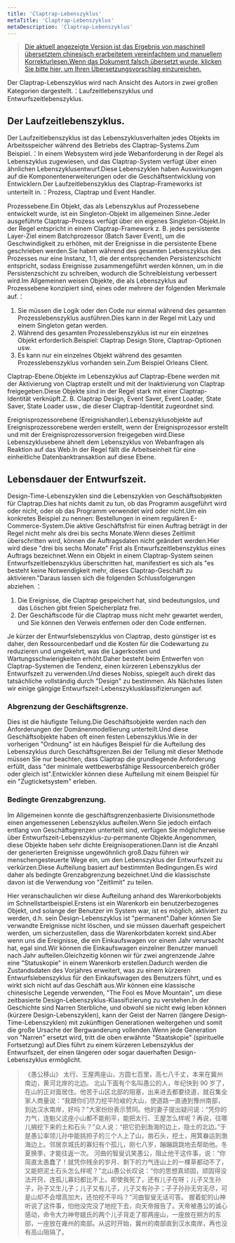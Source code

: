 ```yaml
---
title: 'Claptrap-Lebenszyklus'
metaTitle: 'Claptrap-Lebenszyklus'
metaDescription: 'Claptrap-Lebenszyklus'
---
```


> [Die aktuell angezeigte Version ist das Ergebnis von maschinell übersetztem chinesisch erarbeitetem vereinfachtem und manuellem Korrekturlesen.Wenn das Dokument falsch übersetzt wurde, klicken Sie bitte hier, um Ihren Übersetzungsvorschlag einzureichen.](https://crwd.in/newbeclaptrap)

Der Claptrap-Lebenszyklus wird nach Ansicht des Autors in zwei großen Kategorien dargestellt.：Laufzeitlebenszyklus und Entwurfszeitlebenszyklus.

## Der Laufzeitlebenszyklus.

Der Laufzeitlebenszyklus ist das Lebenszyklusverhalten jedes Objekts im Arbeitsspeicher während des Betriebs des Claptrap-Systems.Zum Beispiel.：In einem Websystem wird jede Webanforderung in der Regel als Lebenszyklus zugewiesen, und das Claptrap-System verfügt über einen ähnlichen Lebenszyklusentwurf.Diese Lebenszyklen haben Auswirkungen auf die Komponentenerweiterungen oder die Geschäftsentwicklung von Entwicklern.Der Laufzeitlebenszyklus des Claptrap-Frameworks ist unterteilt in.：Prozess, Claptrap und Event Handler.

Prozessebene.Ein Objekt, das als Lebenszyklus auf Prozessebene entwickelt wurde, ist ein Singleton-Objekt im allgemeinen Sinne.Jeder ausgeführte Claptrap-Prozess verfügt über ein eigenes Singleton-Objekt.In der Regel entspricht in einem Claptrap-Framework z. B. jedes persistente Layer-Ziel einem Batchprozessor (Batch Saver Event), um die Geschwindigkeit zu erhöhen, mit der Ereignisse in die persistente Ebene geschrieben werden.Sie haben während des gesamten Lebenszyklus des Prozesses nur eine Instanz, 1:1, die der entsprechenden Persistenzschicht entspricht, sodass Ereignisse zusammengeführt werden können, um in die Persistenzschicht zu schreiben, wodurch die Schreibleistung verbessert wird.Im Allgemeinen weisen Objekte, die als Lebenszyklus auf Prozessebene konzipiert sind, eines oder mehrere der folgenden Merkmale auf.：

1. Sie müssen die Logik oder den Code nur einmal während des gesamten Prozesslebenszyklus ausführen.Dies kann in der Regel mit Lazy und einem Singleton getan werden.
2. Während des gesamten Prozesslebenszyklus ist nur ein einzelnes Objekt erforderlich.Beispiel: Claptrap Design Store, Claptrap-Optionen usw.
3. Es kann nur ein einzelnes Objekt während des gesamten Prozesslebenszyklus vorhanden sein.Zum Beispiel Orleans Client.

Claptrap-Ebene.Objekte im Lebenszyklus auf Claptrap-Ebene werden mit der Aktivierung von Claptrap erstellt und mit der Inaktivierung von Claptrap freigegeben.Diese Objekte sind in der Regel stark mit einer Claptrap-Identität verknüpft.Z. B. Claptrap Design, Event Saver, Event Loader, State Saver, State Loader usw., die dieser Claptrap-Identität zugeordnet sind.

Ereignisprozessorebene (Ereignishandler).Lebenszyklusobjekte auf Ereignisprozessorebene werden erstellt, wenn der Ereignisprozessor erstellt und mit der Ereignisprozessorversion freigegeben wird.Diese Lebenszyklusebene ähnelt dem Lebenszyklus von Webanfragen als Reaktion auf das Web.In der Regel fällt die Arbeitseinheit für eine einheitliche Datenbanktransaktion auf diese Ebene.

## Lebensdauer der Entwurfszeit.

Design-Time-Lebenszyklen sind die Lebenszyklen von Geschäftsobjekten für Claptrap.Dies hat nichts damit zu tun, ob das Programm ausgeführt wird oder nicht, oder ob das Programm verwendet wird oder nicht.Um ein konkretes Beispiel zu nennen: Bestellungen in einem regulären E-Commerce-System.Die aktive Geschäftsfrist für einen Auftrag beträgt in der Regel nicht mehr als drei bis sechs Monate.Wenn dieses Zeitlimit überschritten wird, können die Auftragsdaten nicht geändert werden.Hier wird diese "drei bis sechs Monate" Frist als Entwurfszeitlebenszyklus eines Auftrags bezeichnet.Wenn ein Objekt in einem Claptrap-System seinen Entwurfszeitlebenszyklus überschritten hat, manifestiert es sich als "es besteht keine Notwendigkeit mehr, dieses Claptrap-Geschäft zu aktivieren."Daraus lassen sich die folgenden Schlussfolgerungen abziehen.：

1. Die Ereignisse, die Claptrap gespeichert hat, sind bedeutungslos, und das Löschen gibt freien Speicherplatz frei.
2. Der Geschäftscode für die Claptrap muss nicht mehr gewartet werden, und Sie können den Verweis entfernen oder den Code entfernen.

Je kürzer der Entwurfslebenszyklus von Claptrap, desto günstiger ist es daher, den Ressourcenbedarf und die Kosten für die Codewartung zu reduzieren und umgekehrt, was die Lagerkosten und Wartungsschwierigkeiten erhöht.Daher besteht beim Entwerfen von Claptrap-Systemen die Tendenz, einen kürzeren Lebenszyklus der Entwurfszeit zu verwenden.Und dieses Nobiss, spiegelt auch direkt das tatsächliche vollständig durch "Design" zu bestimmen. Als Nächstes listen wir einige gängige Entwurfszeit-Lebenszyklusklassifizierungen auf.

### Abgrenzung der Geschäftsgrenze.

Dies ist die häufigste Teilung.Die Geschäftsobjekte werden nach den Anforderungen der Domänenmodellierung unterteilt.Und diese Geschäftsobjekte haben oft einen festen Lebenszyklus.Wie in der vorherigen "Ordnung" ist ein häufiges Beispiel für die Aufteilung des Lebenszyklus durch Geschäftsgrenzen.Bei der Teilung mit dieser Methode müssen Sie nur beachten, dass Claptrap die grundlegende Anforderung erfüllt, dass "der minimale wettbewerbsfähige Ressourcenbereich größer oder gleich ist".Entwickler können diese Aufteilung mit einem Beispiel für ein "Zugticketsystem" erleben.

### Bedingte Grenzabgrenzung.

Im Allgemeinen konnte die geschäftsgrenzenbasierte Divisionsmethode einen angemessenen Lebenszyklus aufteilen.Wenn Sie jedoch einfach entlang von Geschäftsgrenzen unterteilt sind, verfügen Sie möglicherweise über Entwurfszeit-Lebenszyklus-zu-permanente Objekte.Angenommen, diese Objekte haben sehr dichte Ereignisoperationen.Dann ist die Anzahl der generierten Ereignisse ungewöhnlich groß.Dazu führen wir menschengesteuerte Wege ein, um den Lebenszyklus der Entwurfszeit zu verkürzen.Diese Aufteilung basiert auf bestimmten Bedingungen.Es wird daher als bedingte Grenzabgrenzung bezeichnet.Und die klassischste davon ist die Verwendung von "Zeitlimit" zu teilen.

Hier veranschaulichen wir diese Aufteilung anhand des Warenkorbobjekts im Schnellstartbeispiel.Erstens ist ein Warenkorb ein benutzerbezogenes Objekt, und solange der Benutzer im System war, ist es möglich, aktiviert zu werden, d.h. sein Design-Lebenszyklus ist "permanent".Daher können Sie verwandte Ereignisse nicht löschen, und sie müssen dauerhaft gespeichert werden, um sicherzustellen, dass die Warenkorbdaten korrekt sind.Aber wenn uns die Ereignisse, die ein Einkaufswagen vor einem Jahr verursacht hat, egal sind.Wir können die Einkaufswagen einzelner Benutzer manuell nach Jahr aufteilen.Gleichzeitig können wir für zwei angrenzende Jahre eine "Statuskopie" in einem Warenkorb erstellen.Dadurch werden die Zustandsdaten des Vorjahres erweitert, was zu einem kürzeren Entwurfslebenszyklus für den Einkaufswagen des Benutzers führt, und es wirkt sich nicht auf das Geschäft aus.Wir können eine klassische chinesische Legende verwenden, "The Fool es Move Mountain", um diese zeitbasierte Design-Lebenszyklus-Klassifizierung zu verstehen.In der Geschichte sind Narren Sterbliche, und obwohl sie nicht ewig leben können (kürzere Design-Lebenszyklen), kann der Geist der Narren (längere Design-Time-Lebenszyklen) mit zukünftigen Generationen weitergehen und somit die große Ursache der Bergwanderung vollenden.Wenn jede Generation von "Narren" ersetzt wird, tritt die oben erwähnte "Staatskopie" (spirituelle Fortsetzung) auf.Dies führt zu einem kürzeren Lebenszyklus der Entwurfszeit, der einen längeren oder sogar dauerhaften Design-Lebenszyklus ermöglicht.

> 《愚公移山》 太行、王屋两座山，方圆七百里，高七八千丈，本来在冀州南边，黄河北岸的北边。 北山下面有个名叫愚公的人，年纪快到 90 岁了，在山的正对面居住。他苦于山区北部的阻塞，出来进去都要绕道，就召集全家人商量说：“我跟你们尽力挖平险峻的大山，使道路一直通到豫州南部，到达汉水南岸，好吗？”大家纷纷表示赞同。他的妻子提出疑问说：“凭你的力气，连魁父这座小山都不能削平，能把太行、王屋怎么样呢？再说，往哪儿搁挖下来的土和石头？”众人说：“把它扔到渤海的边上，隐土的北边。”于是愚公率领儿孙中能挑担子的三个人上了山，凿石头，挖土，用箕畚运到渤海边上。邻居京城氏的寡妇有个孤儿，刚七八岁，蹦蹦跳跳地去帮助他。冬夏换季，才能往返一次。 河曲的智叟讥笑愚公，阻止他干这件事，说：“你简直太愚蠢了！就凭你残余的岁月、剩下的力气连山上的一棵草都动不了，又能把泥土石头怎么样呢？”北山愚公长叹说：“你的思想真顽固，顽固得没法开窍，连孤儿寡妇都比不上。即使我死了，还有儿子在呀；儿子又生孙子，孙子又生儿子；儿子又有儿子，儿子又有孙子；子子孙孙无穷无尽，可是山却不会增高加大，还怕挖不平吗？”河曲智叟无话可答。 握着蛇的山神听说了这件事，怕他没完没了地挖下去，向天帝报告了。天帝被愚公的诚心感动，命令大力神夸娥氏的两个儿子背走了那两座山，一座放在朔方的东部，一座放在雍州的南部。从这时开始，冀州的南部直到汉水南岸，再也没有高山阻隔了。

